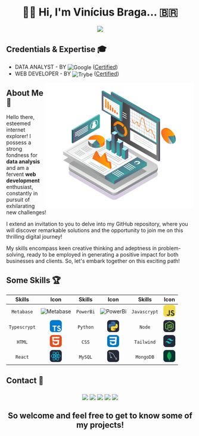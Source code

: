  <h1 align="center"> 👋🏾 Hi, I'm Vinícius Braga... 🇧🇷</h1>
  
<p align="center"> 
<img src="https://blog.imarticus.org/wp-content/uploads/2017/10/scopet.gif"  width="500"/> 

## Credentials & Expertise 🎓
- DATA ANALYST - BY <img height="25" align="center" src="https://www.google.com/images/branding/googlelogo/2x/googlelogo_color_92x30dp.png" alt="Google">
([Certified](https://www.credly.com/badges/25a61142-5205-4eb7-b885-3ff84782f4e2/linked_in_profile))
- WEB DEVELOPER - BY  <img height="32" align="center"  src="https://theme.zdassets.com/theme_assets/9633455/ecf228e8c15da1a8bd07f574e675a0ac59330968.png" alt="Trybe"/> 
([Certified](https://www.credential.net/097410dd-bf86-4b81-9568-aba90ff1d915))

<img src="./images/data-img.png" min-width="400px" max-width="400px" width="400px" align="right">
<p align="left"> 

## About Me 👤
Hello there, esteemed internet explorer! I possess a strong fondness for **data analysis** and am a fervent **web development** enthusiast, constantly in pursuit of exhilarating new challenges!

I extend an invitation to you to delve into my GitHub repository, where you will discover remarkable solutions and the opportunity to join me on this thrilling digital journey!

My skills encompass keen creative thinking and adeptness in problem-solving, ready to be employed in generating a positive impact for both businesses and clients. So, let's embark together on this exciting path!

##  Some Skills 🏆 

<p align="center">

|      Skills        |                         Icon                          |      Skills        |                         Icon                          |  Skills            |                         Icon                          |
| :----------------: | :---------------------------------------------------: | :----------------: | :---------------------------------------------------: | :----------------: | :---------------------------------------------------: | 
|     `Metabase`     |    <img height="32" src="https://pbs.twimg.com/profile_images/961380992727465985/4unoiuHt_400x400.jpg" alt="Metabase"/>    |    `PowerBi`      |    <img height="32" src="https://e7.pngegg.com/pngimages/252/727/png-clipart-power-bi-business-intelligence-microsoft-analytics-microsoft-text-rectangle.png" alt="PowerBi"/>    |    `Javascrypt`      |    <img height="32" src="https://raw.githubusercontent.com/tandpfun/skill-icons/59059d9d1a2c092696dc66e00931cc1181a4ce1f/icons/JavaScript.svg" alt="Javascript"/>   |
|   `Typescrypt`     |    <img height="32" src="https://raw.githubusercontent.com/tandpfun/skill-icons/59059d9d1a2c092696dc66e00931cc1181a4ce1f/icons/TypeScript.svg" alt="Typescript"/>    |    `Python`      |    <img height="32" src="https://raw.githubusercontent.com/tandpfun/skill-icons/59059d9d1a2c092696dc66e00931cc1181a4ce1f/icons/Python-Dark.svg" alt="Python"/>    |    `Node`      |   <img height="32" src="https://raw.githubusercontent.com/tandpfun/skill-icons/59059d9d1a2c092696dc66e00931cc1181a4ce1f/icons/NodeJS-Dark.svg" alt="Nodejs"/>  |
|     `HTML`      |    <img height="32" src="https://raw.githubusercontent.com/tandpfun/skill-icons/59059d9d1a2c092696dc66e00931cc1181a4ce1f/icons/HTML.svg" alt="HTML5"/>   |    `CSS`      |    <img height="32" src="https://raw.githubusercontent.com/tandpfun/skill-icons/59059d9d1a2c092696dc66e00931cc1181a4ce1f/icons/CSS.svg" alt="CSS"/>    |     `Tailwind`      |    <img height="32" src="https://raw.githubusercontent.com/tandpfun/skill-icons/59059d9d1a2c092696dc66e00931cc1181a4ce1f/icons/TailwindCSS-Dark.svg" alt="Tailwind"/>    | 
|    `React`      |    <img height="32" src="https://raw.githubusercontent.com/tandpfun/skill-icons/59059d9d1a2c092696dc66e00931cc1181a4ce1f/icons/React-Dark.svg" alt="React"/>    |     `MySQL`      |   <img height="32" src="https://raw.githubusercontent.com/tandpfun/skill-icons/59059d9d1a2c092696dc66e00931cc1181a4ce1f/icons/MySQL-Dark.svg" alt="MySQL"/>    |    `MongoDB`      |    <img height="32" src="https://raw.githubusercontent.com/tandpfun/skill-icons/59059d9d1a2c092696dc66e00931cc1181a4ce1f/icons/MongoDB.svg" alt="MongoDB"/>   |
</p>

## Contact 📲
 <p align="center"> 
  <a  href="mailto:vinibm85@gmail.com" target="_blank" alt="Gmail">
  <img src="https://cdn.icon-icons.com/icons2/2428/PNG/512/gmail_black_logo_icon_147126.png" width="60" align="middle"/></a>
  <a href="https://www.linkedin.com/in/vinícius-braga" alt="Linkedin">
  <img src="https://cdn.icon-icons.com/icons2/2428/PNG/512/linkedin_black_logo_icon_147114.png" width="60" align="middle"/></a>
  <a href="https://wa.me/+553199750268" alt="WhatsApp">
  <img src="https://cdn.icon-icons.com/icons2/2428/PNG/512/whatsapp_black_logo_icon_147050.png" width="60" align="middle"/></a>
  <a href="https://www.instagram.com/vini_braga85" alt="Instagram">
  <img src="https://cdn.icon-icons.com/icons2/2428/PNG/512/instagram_black_logo_icon_147122.png" width="60" align="middle"/></a>
  <a href="https://www.facebook.com/vinicius.b.matta" alt="Facebook">
  <img src="https://cdn.icon-icons.com/icons2/1129/PNG/512/facebookblacksocialbuttoncircle_79771.png" width="60" align="middle"/></a>


<h2 align="center">So welcome and feel free to get to know some of my projects!</h2>

